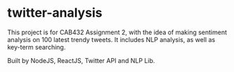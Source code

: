 # twitter-analysis
This project is for CAB432 Assignment 2, with the idea of making sentiment analysis on 100 latest trendy tweets.
It includes NLP analysis, as well as key-term searching.

Built by NodeJS, ReactJS, Twitter API and NLP Lib.
